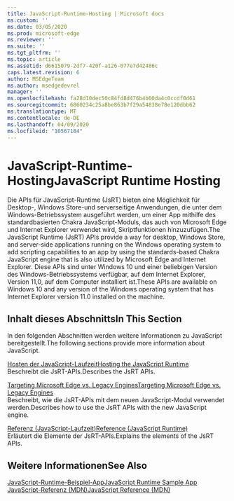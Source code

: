 ```yaml
---
title: JavaScript-Runtime-Hosting | Microsoft docs
ms.custom: ''
ms.date: 03/05/2020
ms.prod: microsoft-edge
ms.reviewer: ''
ms.suite: ''
ms.tgt_pltfrm: ''
ms.topic: article
ms.assetid: d6615079-2df7-420f-a126-077e7d42486c
caps.latest.revision: 6
author: MSEdgeTeam
ms.author: msedgedevrel
manager: ''
ms.openlocfilehash: fa28d10dec50c84fd8d476b4b00da4c0ccdf0d61
ms.sourcegitcommit: 6860234c25a8be863b7f29a54838e78e120dbb62
ms.translationtype: MT
ms.contentlocale: de-DE
ms.lasthandoff: 04/09/2020
ms.locfileid: "10567184"
---
```

# <span data-ttu-id="5f726-102">JavaScript-Runtime-Hosting</span><span class="sxs-lookup"><span data-stu-id="5f726-102">JavaScript Runtime Hosting</span></span>
<span data-ttu-id="5f726-103">Die APIs für JavaScript-Runtime (JsRT) bieten eine Möglichkeit für Desktop-, Windows Store-und serverseitige Anwendungen, die unter dem Windows-Betriebssystem ausgeführt werden, um einer App mithilfe des standardbasierten Chakra JavaScript-Moduls, das auch von Microsoft Edge und Internet Explorer verwendet wird, Skriptfunktionen hinzuzufügen.</span><span class="sxs-lookup"><span data-stu-id="5f726-103">The JavaScript Runtime (JsRT) APIs provide a way for desktop, Windows Store, and server-side applications running on the Windows operating system to add scripting capabilities to an app by using the standards-based Chakra JavaScript engine that is also utilized by Microsoft Edge and Internet Explorer.</span></span> <span data-ttu-id="5f726-104">Diese APIs sind unter Windows 10 und einer beliebigen Version des Windows-Betriebssystems verfügbar, auf dem Internet Explorer, Version 11,0, auf dem Computer installiert ist.</span><span class="sxs-lookup"><span data-stu-id="5f726-104">These APIs are available on Windows 10 and any version of the Windows operating system that has Internet Explorer version 11.0 installed on the machine.</span></span>  
  
## <span data-ttu-id="5f726-105">Inhalt dieses Abschnitts</span><span class="sxs-lookup"><span data-stu-id="5f726-105">In This Section</span></span>  
 <span data-ttu-id="5f726-106">In den folgenden Abschnitten werden weitere Informationen zu JavaScript bereitgestellt.</span><span class="sxs-lookup"><span data-stu-id="5f726-106">The following sections provide more information about JavaScript.</span></span>  
  
 [<span data-ttu-id="5f726-107">Hosten der JavaScript-Laufzeit</span><span class="sxs-lookup"><span data-stu-id="5f726-107">Hosting the JavaScript Runtime</span></span>](./chakra-hosting/hosting-the-javascript-runtime.md)  
 <span data-ttu-id="5f726-108">Beschreibt die JsRT-APIs.</span><span class="sxs-lookup"><span data-stu-id="5f726-108">Describes the JsRT APIs.</span></span>  
  
 [<span data-ttu-id="5f726-109">Targeting Microsoft Edge vs. Legacy Engines</span><span class="sxs-lookup"><span data-stu-id="5f726-109">Targeting Microsoft Edge vs. Legacy Engines</span></span>](./chakra-hosting/targeting-edge-vs-legacy-engines-in-jsrt-apis.md)  
 <span data-ttu-id="5f726-110">Beschreibt, wie die JsRT-APIs mit dem neuen JavaScript-Modul verwendet werden.</span><span class="sxs-lookup"><span data-stu-id="5f726-110">Describes how to use the JsRT APIs with the new JavaScript engine.</span></span>  
  
 [<span data-ttu-id="5f726-111">Referenz (JavaScript-Laufzeit)</span><span class="sxs-lookup"><span data-stu-id="5f726-111">Reference (JavaScript Runtime)</span></span>](./chakra-hosting/reference-javascript-runtime.md)  
 <span data-ttu-id="5f726-112">Erläutert die Elemente der JsRT-APIs.</span><span class="sxs-lookup"><span data-stu-id="5f726-112">Explains the elements of the JsRT APIs.</span></span>  
  
## <span data-ttu-id="5f726-113">Weitere Informationen</span><span class="sxs-lookup"><span data-stu-id="5f726-113">See Also</span></span>  
 [<span data-ttu-id="5f726-114">JavaScript-Runtime-Beispiel-App</span><span class="sxs-lookup"><span data-stu-id="5f726-114">JavaScript Runtime Sample App</span></span>](https://go.microsoft.com/fwlink/p/?LinkID=306674&clcid=0x409)  
 [<span data-ttu-id="5f726-115">JavaScript-Referenz (MDN)</span><span class="sxs-lookup"><span data-stu-id="5f726-115">JavaScript Reference (MDN)</span></span>](https://developer.mozilla.org/docs/Web/JavaScript/Reference)  
